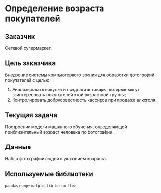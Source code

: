 # Определение возраста покупателей

## Заказчик

Сетевой супермаркет.

## Цель заказчика

Внедрение системы компьютерного зрения для обработки фотографий покупателей с целью:

1. Анализировать покупки и предлагать товары, которые могут заинтересовать покупателей этой возрастной группы;
2. Контролировать добросовестность кассиров при продаже алкоголя.

## Текущая задача

Построение модели машинного обучения, определяющей приблизительный возраст человека по фотографии.

## Данные

Набор фотографий людей с указанием возраста.

## Используемые библиотеки

`pandas` `numpy` `matplotlib` `tensorflow`
